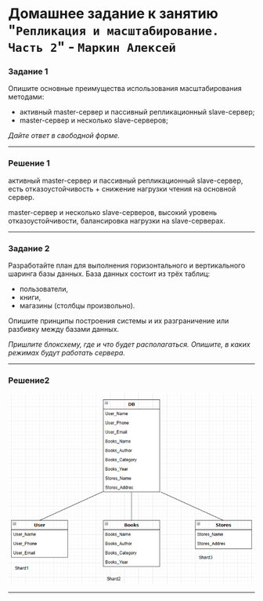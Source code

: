 # Домашнее задание к занятию "`Репликация и масштабирование. Часть 2`" - `Маркин Алексей`

### Задание 1

Опишите основные преимущества использования масштабирования методами:

- активный master-сервер и пассивный репликационный slave-сервер; 
- master-сервер и несколько slave-серверов;


*Дайте ответ в свободной форме.*

---

### Решение 1

активный master-сервер и пассивный репликационный slave-сервер, есть отказоустойчивость + снижение нагрузки чтения на основной сервер.  

master-сервер и несколько slave-серверов, высокий уровень отказоустойчивости, балансировка нагрузки на slave-серверах.

---

### Задание 2

Разработайте план для выполнения горизонтального и вертикального шаринга базы данных. База данных состоит из трёх таблиц: 

- пользователи, 
- книги, 
- магазины (столбцы произвольно). 

Опишите принципы построения системы и их разграничение или разбивку между базами данных.

*Пришлите блоксхему, где и что будет располагаться. Опишите, в каких режимах будут работать сервера.* 

---

### Решение2




![Задание 2](https://github.com/Markin-AI/12-7/blob/main/img/2-1.png)

---